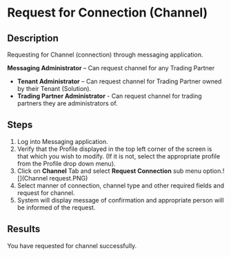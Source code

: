 # Request for Connection (Channel)
## Description
Requesting for Channel (connection) through messaging application.

**Messaging Administrator** – Can request channel for any Trading Partner
* **Tenant Administrator** – Can request channel for Trading Partner owned by their Tenant (Solution).
* **Trading Partner Administrator** - Can request channel for trading partners they are administrators of.

## Steps
1. Log into Messaging application.
2. Verify that the Profile displayed in the top left corner of the screen is that which you wish to modify. (If it is not, select the appropriate profile from the Profile drop down menu).
3. Click on **Channel** Tab and select **Request Connection** sub menu option.![](Channel request.PNG)
4. Select manner of connection, channel type and other required fields and request for channel.
5. System will display message of confirmation and appropriate person will be informed of the request.



## **Results**
You have requested for channel successfully.


